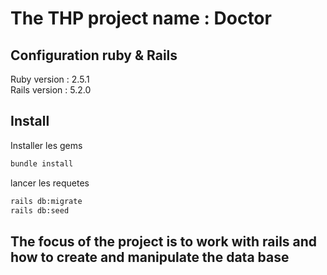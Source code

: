 # The THP project name : Doctor

## Configuration ruby & Rails

Ruby version : 2.5.1
<br>
Rails version : 5.2.0

## Install

Installer les gems
```sh
bundle install
```

lancer les requetes
```sh
rails db:migrate
rails db:seed
```

## The focus of the project is to work with rails and how to create and manipulate the data base

